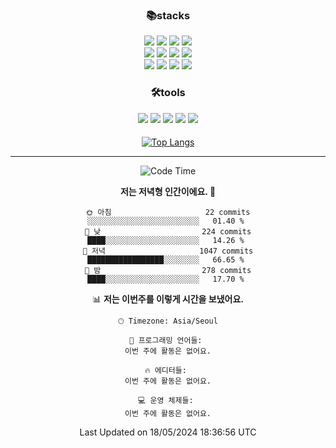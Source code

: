 
<div align="center">

 <h3>📚stacks</h3>

 
 <img src="https://img.shields.io/badge/HTML5-E34F26?style=flat-square&logo=HTML5&logoColor=white"/>
 <img src="https://img.shields.io/badge/CSS3-1572B6?style=flat-square&logo=CSS3&logoColor=white"/> 
 <img src="https://img.shields.io/badge/JavaScript-F7DF1E?style=flat-square&logo=JavaScript&logoColor=white"/>
 <img src="https://img.shields.io/badge/TypeScript-3178C6?style=flat-square&logo=TypeScript&logoColor=white"/><br/>
 <img src="https://img.shields.io/badge/React-61DAFB?style=flat-square&logo=React&logoColor=white"/>
 <img src="https://img.shields.io/badge/Redux-764ABC?style=flat-square&logo=Redux&logoColor=white"/>  
 <img src="https://img.shields.io/badge/React Query-FF4152?style=flat-square&logo=React Query&logoColor=white"/>  
 <img src="https://img.shields.io/badge/Next.js-000000?style=flat-square&logo=Next.js&logoColor=white"/> <br/>
 <img src="https://img.shields.io/badge/Font Awesome-528DD7?style=flat-square&logo=Font Awesome&logoColor=white"/>
 <img src="https://img.shields.io/badge/MUI-007FFF?style=flat-square&logo=MUI&logoColor=white"/>
 <img src="https://img.shields.io/badge/styled-components-DB7093?style=flat-square&logo=styled-components&logoColor=white"/>
 <img src="https://img.shields.io/badge/Sass-CC6699?style=flat-square&logo=Sass&logoColor=white"/>


 
 
<h3>🛠tools</h3> 
<img src="https://img.shields.io/badge/Visual Studio Code-007ACC?style=flat-square&logo=Visual Studio Code&logoColor=white"/>
<img src="https://img.shields.io/badge/Git-F05032?style=flat-square&logo=Git&logoColor=white"/>
<img src="https://img.shields.io/badge/GitHub-181717?style=flat-square&logo=GitHub&logoColor=white"/>
<img src="https://img.shields.io/badge/Yarn-2C8EBB?style=flat-square&logo=yarn&logoColor=white"/>
<img src="https://img.shields.io/badge/Vite-646CFF?style=flat-square&logo=vite&logoColor=white"/>
 



  
<h4></h4> 
  
[![Top Langs](https://github-readme-stats.vercel.app/api/top-langs/?username=blueprint-12&layout=compact)](https://github.com/blueprint-12/github-readme-stats)

 </div>
 

<hr/>
<div align="center">
 
<!--START_SECTION:waka-->
![Code Time](http://img.shields.io/badge/Code%20Time-871%20hrs%203%20mins-blue)

**저는 저녁형 인간이에요. 🦉** 

```text
🌞 아침                     22 commits          ░░░░░░░░░░░░░░░░░░░░░░░░░   01.40 % 
🌆 낮　                     224 commits         ████░░░░░░░░░░░░░░░░░░░░░   14.26 % 
🌃 저녁                     1047 commits        █████████████████░░░░░░░░   66.65 % 
🌙 밤　                     278 commits         ████░░░░░░░░░░░░░░░░░░░░░   17.70 % 
```


📊 **저는 이번주를 이렇게 시간을 보냈어요.** 

```text
🕑︎ Timezone: Asia/Seoul

💬 프로그래밍 언어들: 
이번 주에 활동은 없어요.

🔥 에디터들: 
이번 주에 활동은 없어요.

💻 운영 체제들: 
이번 주에 활동은 없어요.
```


 Last Updated on 18/05/2024 18:36:56 UTC
<!--END_SECTION:waka-->
 

</div>





